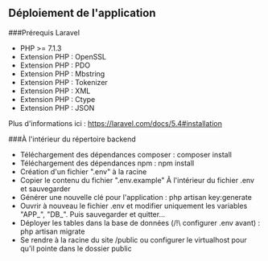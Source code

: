 ## Déploiement de l'application

###Prérequis Laravel
* PHP >= 7.1.3
* Extension PHP : OpenSSL
* Extension PHP : PDO
* Extension PHP : Mbstring
* Extension PHP : Tokenizer
* Extension PHP : XML
* Extension PHP : Ctype
* Extension PHP : JSON

Plus d'informations ici : https://laravel.com/docs/5.4#installation

###À l'intérieur du répertoire backend

* Téléchargement des dépendances composer : composer install
* Téléchargement des dépendances npm : npm install
* Création d'un fichier ".env" à la racine
* Copier le contenu du fichier ".env.example" Ã  l'intérieur du fichier .env et sauvegarder
* Générer une nouvelle clé pour l'application : php artisan key:generate
* Ouvrir à  nouveau le fichier .env et modifier uniquement les variables "APP_", "DB_". Puis sauvegarder et quitter...
* Déployer les tables dans la base de données (/!\ configurer .env avant) : php artisan migrate
* Se rendre à la racine du site /public ou configurer le virtualhost pour qu'il pointe dans le dossier public